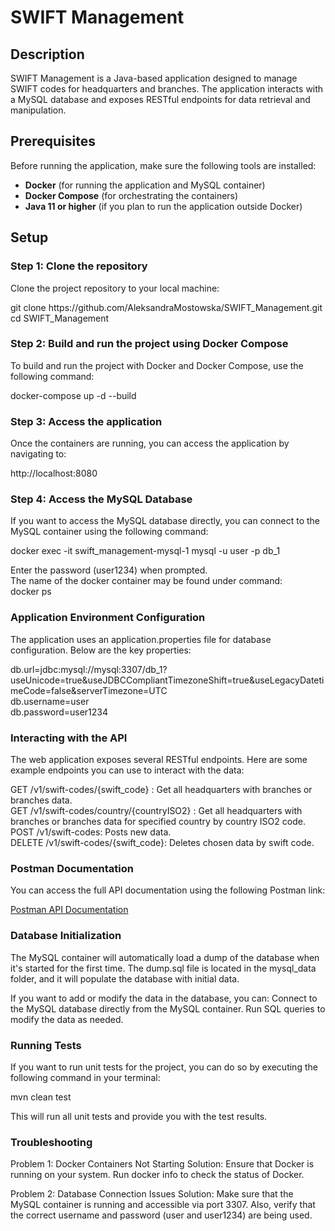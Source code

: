 # SWIFT Management

## Description
SWIFT Management is a Java-based application designed to manage SWIFT codes for headquarters and branches. 
The application interacts with a MySQL database and exposes RESTful endpoints for data retrieval and manipulation.

## Prerequisites
Before running the application, make sure the following tools are installed:
- **Docker** (for running the application and MySQL container)
- **Docker Compose** (for orchestrating the containers)
- **Java 11 or higher** (if you plan to run the application outside Docker)

## Setup

### Step 1: Clone the repository

Clone the project repository to your local machine:

<p>
  git clone https://github.com/AleksandraMostowska/SWIFT_Management.git<br>
  cd SWIFT_Management
</p>



### Step 2: Build and run the project using Docker Compose
To build and run the project with Docker and Docker Compose, use the following command:

docker-compose up -d --build


### Step 3: Access the application
Once the containers are running, you can access the application by navigating to:

http://localhost:8080


### Step 4: Access the MySQL Database
If you want to access the MySQL database directly, you can connect to the MySQL container using the following command:

docker exec -it swift_management-mysql-1 mysql -u user -p db_1

<p>
  Enter the password (user1234) when prompted.<br>
  The name of the docker container may be found under command:<br>
  docker ps 
</p>

### Application Environment Configuration

The application uses an application.properties file for database configuration. Below are the key properties:

<p>
  db.url=jdbc:mysql://mysql:3307/db_1?useUnicode=true&useJDBCCompliantTimezoneShift=true&useLegacyDatetimeCode=false&serverTimezone=UTC<br>
  db.username=user<br>
  db.password=user1234
</p>



### Interacting with the API
The web application exposes several RESTful endpoints. Here are some example endpoints you can use to interact with the data:

<p>
  GET /v1/swift-codes/{swift_code} : Get all headquarters with branches or branches data.<br>
  GET /v1/swift-codes/country/{countryISO2} : Get all headquarters with branches or branches data for specified country by country ISO2 code.<br>
  POST /v1/swift-codes: Posts new data.<br>
  DELETE /v1/swift-codes/{swift_code}: Deletes chosen data by swift code.<br>
</p>

### Postman Documentation
You can access the full API documentation using the following Postman link:

[Postman API Documentation](https://documenter.getpostman.com/view/36744686/2sAYXEFJpi)

### Database Initialization
The MySQL container will automatically load a dump of the database when it's started for the first time. 
The dump.sql file is located in the mysql_data folder, and it will populate the database with initial data.

If you want to add or modify the data in the database, you can:
Connect to the MySQL database directly from the MySQL container.
Run SQL queries to modify the data as needed.


### Running Tests
If you want to run unit tests for the project, you can do so by executing the following command in your terminal:

mvn clean test

This will run all unit tests and provide you with the test results.


### Troubleshooting

Problem 1: Docker Containers Not Starting
Solution: Ensure that Docker is running on your system. Run docker info to check the status of Docker.

Problem 2: Database Connection Issues
Solution: Make sure that the MySQL container is running and accessible via port 3307. Also, verify that the correct username and password (user and user1234) are being used.

